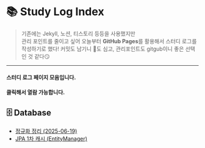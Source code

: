 # 📚 Study Log Index

> 기존에는 Jekyll, 노션, 티스토리 등등을 사용했지만  
> 관리 포인트를 줄이고 싶어 오늘부터 **GitHub Pages**를 활용해서 스터디 로그를 작성하기로 했다!
> 커밋도 남기니 🌱도 심고,
> 관리포인트도 gitgub이니 좋은 선택인 것 같다😏

---
####  스터디 로그 페이지 모음입니다.  
#### 클릭해서 열람 가능합니다.  

## 🗄️ Database

- [정규화 정리 (2025-06-19)](/study-log/normalization)
- [JPA 1차 캐시 (EntityManager)](/study-log/jpa-first-level-cache)
